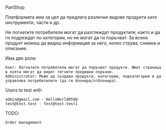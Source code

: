 PartShop

Платформата има за цел да предлага различни видове продукти като инструменти, части и др.

Не логнатите потребители могат да разглеждат продуктите, както и да ги подреждат по категории, но не могат да ги поръчват. За всеки продукт можеш да видиш информация за него, колко струва, снимка и описание.

Има две роли:

    User: Логнатите потребители могат да поръчват продукти. Имат страница в коята могат да видят тегните предишни поръчки.
    Administrator: Може да създава продукти, категории, подкатегории и да управлява потребителите (да ги блокира/отблокира).

Users to test with

    admin@gmail.com - HelloWorld059@
    test@test.test - Test@test.test1

TODO:

    Order management
